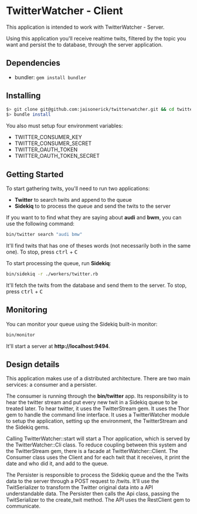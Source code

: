 # TwitterWatcher - Client

This application is intended to work with TwitterWatcher - Server.

Using this application you'll receive realtime twits, filtered by the topic
you want and persist the to database, through the server application.

## Dependencies

* bundler: `gem install bundler`

## Installing

```bash
$> git clone git@github.com:jaisonerick/twitterwatcher.git && cd twitterwatcher
$> bundle install
```

You also must setup four environment variables:

* TWITTER_CONSUMER_KEY
* TWITTER_CONSUMER_SECRET
* TWITTER_OAUTH_TOKEN
* TWITTER_OAUTH_TOKEN_SECRET

## Getting Started

To start gathering twits, you'll need to run two applications:

* **Twitter** to search twits and append to the queue
* **Sidekiq** to to process the queue and send the twits to the server

If you want to to find what they are saying about **audi** and **bwm**, you can use the following command:

```bash
bin/twitter search "audi bmw"
```

It'll find twits that has one of theses words (not necessarily both in the same one). To stop, press <kbd>ctrl</kbd> + <kbd>C</kbd>

To start processing the queue, run **Sidekiq**:

```bash
bin/sidekiq -r ./workers/twitter.rb
```

It'll fetch the twits from the database and send them to the server. To stop, press <kbd>ctrl</kbd> + <kbd>C</kbd>

## Monitoring

You can monitor your queue using the Sidekiq built-in monitor:

```bash
bin/monitor
```

It'll start a server at **http://localhost:9494**.

## Design details

This application makes use of a distributed architecture. There are two main services: a consumer and a persister.

The consumer is running through the **bin/twitter** app. Its responsibility is to hear the twitter stream and put every
new twit in a Sidekiq queue to be treated later.  To hear twitter, it uses the TwitterStream gem. It uses the Thor gem
to handle the command line interface. It uses a TwitterWatcher module to setup the application, setting up the environment,
the TwitterStream and the Sidekiq gems.

Calling TwitterWatcher::start will start a Thor application, which is served by the TwitterWatcher::Cli class. To reduce
coupling between this system and the TwitterStream gem, there is a facade at TwitterWatcher::Client. The Consumer class
uses the Client and for each twit that it receives, it print the date and who did it, and add to the queue.

The Persister is responsible to process the Sidekiq queue and the the Twits data to the server through a POST request
to /twits. It'll use the TwitSerializer to transform the Twitter original data into a API understandable data. The
Persister then calls the Api class, passing the TwitSerializer to the create_twit method. The API uses the RestClient
gem to communicate.